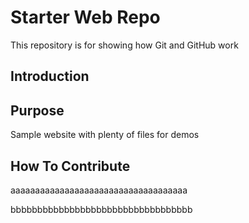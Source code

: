 # Starter Web Repo

This repository is for showing how Git and GitHub work

## Introduction

## Purpose

Sample website with plenty of files for demos

## How To Contribute

aaaaaaaaaaaaaaaaaaaaaaaaaaaaaaaaaaaa

bbbbbbbbbbbbbbbbbbbbbbbbbbbbbbbbbb